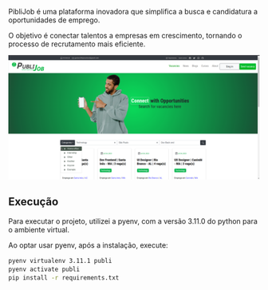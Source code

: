 <p>PibliJob é uma plataforma inovadora que simplifica a busca e candidatura a oportunidades de emprego.</p>
</p>O objetivo é conectar talentos a empresas em crescimento, tornando o processo de recrutamento mais eficiente.</p>

<img src="readme/index.png">
<!-- <img src="readme/vacancy_detail.png">
<img src="readme/register.png">
<img src="readme/login.png">
<img src="readme/profile.png"> -->

## Execução

Para executar o projeto, utilizei a pyenv, com a versão 3.11.0 do python para o ambiente virtual.

Ao optar usar pyenv, após a instalação, execute:
```bash
pyenv virtualenv 3.11.1 publi
pyenv activate publi
pip install -r requirements.txt
```
